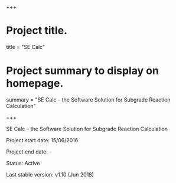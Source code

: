 +++

# Project title.
title = "SE Calc"

# Project summary to display on homepage.
summary = "SE Calc – the Software Solution for Subgrade Reaction Calculation"

+++

SE Calc – the Software Solution for Subgrade Reaction Calculation

Project start date: 15/06/2016

Project end date: -

Status: Active

Last stable version: v1.10 (Jun 2018)
